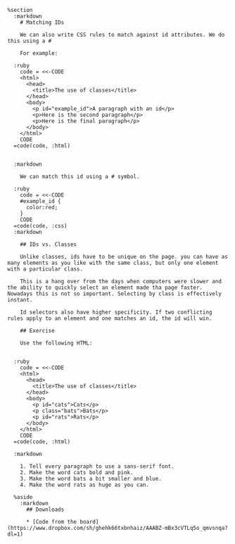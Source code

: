     %section
      :markdown
        # Matching IDs

        We can also write CSS rules to match against id attributes. We do this using a #

        For example:

      :ruby
        code = <<-CODE
        <html>
          <head>
            <title>The use of classes</title>
          </head>
          <body>
            <p id="example_id">A paragraph with an id</p>
            <p>Here is the second paragraph</p>
            <p>Here is the final paragraph</p>
          </body>
        </html>
        CODE
      =code(code, :html)


      :markdown

        We can match this id using a # symbol.

      :ruby
        code = <<-CODE
        #example_id {
          color:red;
        }
        CODE
      =code(code, :css)
      :markdown

        ## IDs vs. Classes

        Unlike classes, ids have to be unique on the page. you can have as many elements as you like with the same class, but only one element with a particular class.

        This is a hang over from the days when computers were slower and the ability to quickly select an element made tha page faster. Nowadays this is not so important. Selecting by class is effectively instant.

        Id selectors also have higher specificity. If two conflicting rules apply to an element and one matches an id, the id will win.

        ## Exercise

        Use the following HTML:


      :ruby
        code = <<-CODE
        <html>
          <head>
            <title>The use of classes</title>
          </head>
          <body>
            <p id="cats">Cats</p>
            <p class="bats">Bats</p>
            <p id="rats">Rats</p>
          </body>
        </html>
        CODE
      =code(code, :html)

      :markdown

        1. Tell every paragraph to use a sans-serif font.
        2. Make the word cats bold and pink.
        3. Make the word bats a bit smaller and blue.
        4. Make the word rats as huge as you can.

      %aside
        :markdown
          ## Downloads

          * [Code from the board](https://www.dropbox.com/sh/ghehk66txbnhaiz/AAABZ-mBx3cVTLq5o_qmvsnqa?dl=1)
